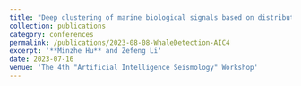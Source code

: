 ```yaml
---
title: "Deep clustering of marine biological signals based on distributed acoustic sensing"
collection: publications
category: conferences
permalink: /publications/2023-08-08-WhaleDetection-AIC4
excerpt: '**Minzhe Hu** and Zefeng Li'
date: 2023-07-16
venue: 'The 4th "Artificial Intelligence Seismology" Workshop'
---
```

